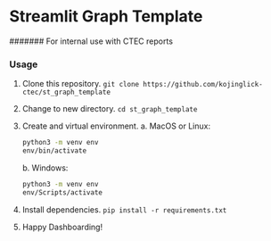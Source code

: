 # Streamlit Graph Template

####### For internal use with CTEC reports

### Usage

1. Clone this repository.
   `git clone https://github.com/kojinglick-ctec/st_graph_template`
2. Change to new directory. `cd st_graph_template`
3. Create and virtual environment. a. MacOS or Linux:

   ```bash
   python3 -m venv env
   env/bin/activate
   ```

   b. Windows:

   ```bash
   python3 -m venv env
   env/Scripts/activate
   ```

4. Install dependencies. `pip install -r requirements.txt`
5. Happy Dashboarding!

```

```

```

```
